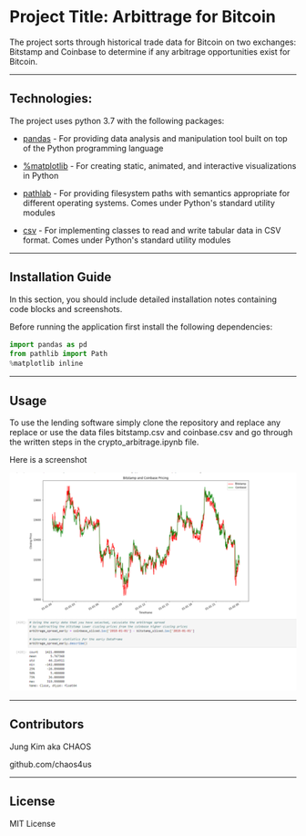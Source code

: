 # Project Title: Arbittrage for Bitcoin

The project sorts through historical trade data for Bitcoin on two exchanges: Bitstamp and Coinbase to determine if any arbitrage opportunities exist for Bitcoin.

---

## Technologies:

The project uses python 3.7 with the following packages:

* [pandas](https://pandas.pydata.org/) - For providing data analysis and manipulation tool built on top of the Python programming language

* [%matplotlib](https://matplotlib.org/) - For creating static, animated, and interactive visualizations in Python

* [pathlab](https://docs.python.org/3/library/pathlib.html) - For providing filesystem paths with semantics appropriate for different operating systems. Comes under Python's standard utility modules

* [csv](https://docs.python.org/3/library/csv.html) - For implementing classes to read and write tabular data in CSV format. Comes under Python's standard utility modules


---

## Installation Guide

In this section, you should include detailed installation notes containing code blocks and screenshots.

Before running the application first install the following dependencies:

```python
import pandas as pd
from pathlib import Path
%matplotlib inline
```

---

## Usage

To use the lending software simply clone the repository and replace any replace or use the data files bitstamp.csv and coinbase.csv and go through the written steps in the crypto_arbitrage.ipynb file.


Here is a screenshot

![Screenshot](Screenshot.png)


---

## Contributors

Jung Kim aka CHAOS

github.com/chaos4us

---

## License

MIT License
